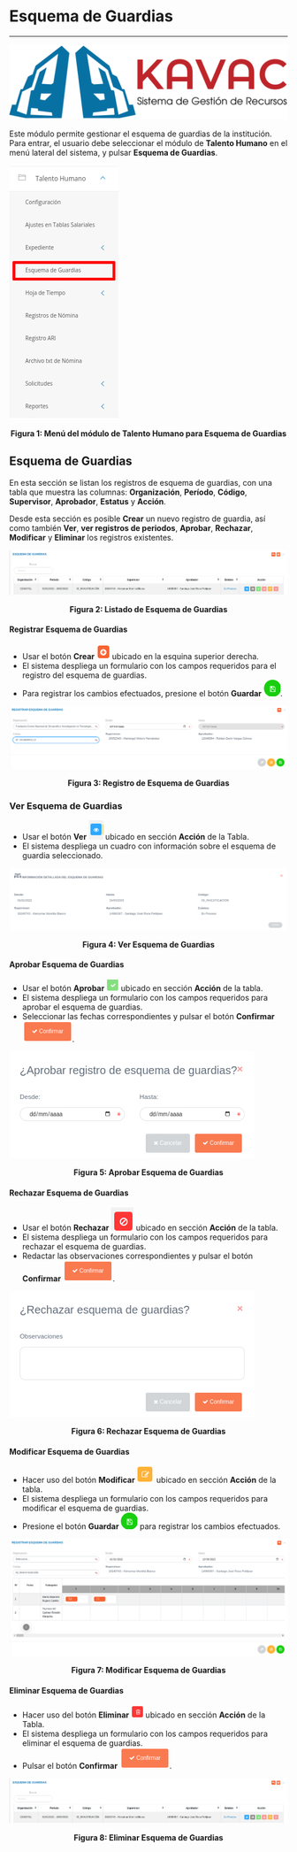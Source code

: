 # Esquema de Guardias
****************************

![Screenshot](../img/logokavac.png#imagen)

Este módulo permite gestionar el esquema de guardias de la institución. Para entrar, el usuario debe seleccionar el módulo de **Talento Humano** en el menú lateral del sistema, y pulsar **Esquema de Guardias**.

![Screenshot](../img/menu-guardia.png)<div style="text-align: center;font-weight: bold">Figura 1: Menú del módulo de Talento Humano para Esquema de Guardias</div>

## Esquema de Guardias

En esta sección se listan los registros de esquema de guardias, con una tabla que muestra las columnas: **Organización**, **Período**, **Código**, **Supervisor**, **Aprobador**, **Estatus** y **Acción**.

Desde esta sección es posible **Crear** un nuevo registro de guardia, así como también **Ver**, **ver registros de periodos**, **Aprobar**, **Rechazar**, **Modificar** y **Eliminar** los registros existentes.

![Screenshot](../img/guardia-esquema.png)<div style="text-align: center;font-weight: bold">Figura 2: Listado de Esquema de Guardias</div> 

#### Registrar Esquema de Guardias

-   Usar el botón **Crear** ![Screenshot](../img/create.png) ubicado en la esquina superior derecha.
-   El sistema despliega un formulario con los campos requeridos para el registro del esquema de guardias.
-   Para registrar los cambios efectuados, presione el botón **Guardar** ![Screenshot](../img/save_1.png).

![Screenshot](../img/guardia-registrar.png)<div style="text-align: center;font-weight: bold">Figura 3: Registro de Esquema de Guardias</div> 

### Ver Esquema de Guardias

-   Usar el botón **Ver** ![Screenshot](../img/see.png) ubicado en sección **Acción** de la Tabla.
-   El sistema despliega un cuadro con información sobre el esquema de guardia seleccionado.

![Screenshot](../img/guardia-detallado.png)<div style="text-align: center;font-weight: bold">Figura 4: Ver Esquema de Guardias</div> 

#### Aprobar Esquema de Guardias

-   Usar el botón **Aprobar** ![Screenshot](../img/aprobar.png) ubicado en sección **Acción** de la tabla.
-   El sistema despliega un formulario con los campos requeridos para aprobar el esquema de guardias.
-   Seleccionar las fechas correspondientes y pulsar el botón **Confirmar** ![Screenshot](../img/confirmar.png).

![Screenshot](../img/guardia-aprobar.png)<div style="text-align: center;font-weight: bold">Figura 5: Aprobar Esquema de Guardias</div> 

#### Rechazar Esquema de Guardias

-   Usar el botón **Rechazar** ![Screenshot](../img/deny.png) ubicado en sección **Acción** de la tabla.
-   El sistema despliega un formulario con los campos requeridos para rechazar el esquema de guardias.
-   Redactar las observaciones correspondientes y pulsar el botón **Confirmar** ![Screenshot](../img/confirmar.png).

![Screenshot](../img/guardia-rechazar.png)<div style="text-align: center;font-weight: bold">Figura 6: Rechazar Esquema de Guardias</div> 

#### Modificar Esquema de Guardias

-   Hacer uso del botón **Modificar** ![Screenshot](../img/edit.png) ubicado en sección **Acción** de la tabla.
-   El sistema despliega un formulario con los campos requeridos para modificar el esquema de guardias.
-   Presione el botón **Guardar**  ![Screenshot](../img/save_1.png) para registrar los cambios efectuados.

![Screenshot](../img/guardia-modificar.png)<div style="text-align: center;font-weight: bold">Figura 7: Modificar Esquema de Guardias</div> 

#### Eliminar Esquema de Guardias

-   Hacer uso del botón **Eliminar** ![Screenshot](../img/eliminar.png) ubicado en sección **Acción** de la Tabla.
-   El sistema despliega un formulario con los campos requeridos para eliminar el esquema de guardias.
-   Pulsar el botón **Confirmar** ![Screenshot](../img/confirmar.png).

![Screenshot](../img/guardia-esquema.png)<div style="text-align: center;font-weight: bold">Figura 8: Eliminar Esquema de Guardias</div> 
